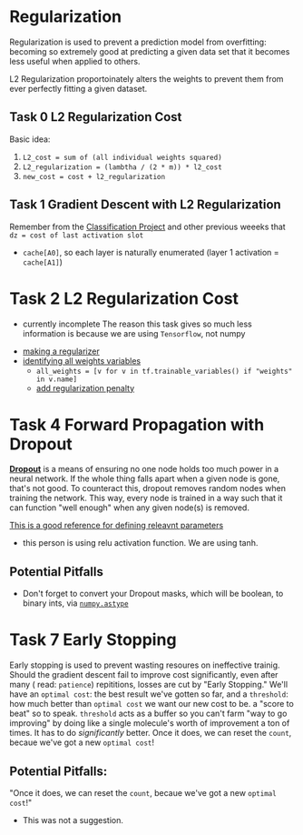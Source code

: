 # Regularization

Regularization is used to prevent a prediction model from overfitting: becoming so extremely good at predicting a given data set that it becomes less useful when applied to others.

L2 Regularization proportoinately alters the weights to prevent them from ever perfectly fitting a given dataset.

## Task 0 L2 Regularization Cost

Basic idea:
1. `L2_cost = sum of (all individual weights squared)`
2. `L2_regularization = (lambtha / (2 * m)) * l2_cost`
3. `new_cost = cost + l2_regularization`

## Task 1 Gradient Descent with L2 Regularization

Remember from the [Classification Project](https://github.com/Jabulani-N/atlas-machine_learning/blob/main/supervised_learning/classification/13-neural_network.py) and other previous weeeks that `dz = cost of last activation slot`
*  `cache[A0]`, so each layer is naturally enumerated (layer 1 activation = `cache[A1]`)

# Task 2 L2 Regularization Cost
- currently incomplete
The reason this task gives so much less information is because we are using `Tensorflow`, not numpy

* [making a regularizer](https://www.tensorflow.org/api_docs/python/tf/keras/regularizers/L2)
* [identifying all weights variables](https://www.tensorflow.org/api_docs/python/tf/compat/v1/trainable_variables)
  * `all_weights = [v for v in tf.trainable_variables() if "weights" in v.name]`
  * [add regularization penalty](https://www.typeerror.org/docs/tensorflow~1.15/contrib/layers/apply_regularization)

# Task 4 Forward Propagation with Dropout
**[Dropout](https://www.cs.toronto.edu/~hinton/absps/JMLRdropout.pdf)** is a means of ensuring no one node holds too much power in a neural network. If the whole thing falls apart when a given node is gone, that's not good. To counteract this, dropout removes random nodes when training the network. This way, every node is trained in a way such that it can function "well enough" when any given node(s) is removed.

[This is a good reference for defining releavnt parameters](https://stackoverflow.com/questions/46205516/forward-propagation-with-dropout)
* this person is using relu activation function. We are using tanh.

## Potential Pitfalls

* Don't forget to convert your Dropout masks, which will be boolean, to binary ints, via [`numpy.astype`](https://numpy.org/doc/stable/reference/generated/numpy.ndarray.astype.html)

# Task 7 Early Stopping
Early stopping is used to prevent wasting resoures on ineffective trainig. Should the gradient descent fail to improve cost significantly, even after many ( read: `patience`) repititions, losses are cut by "Early Stopping." We'll have an `optimal cost`: the best result we've gotten so far, and a `threshold`: how much better than `optimal cost` we want our new cost to be. a "score to beat" so to speak. `threshold` acts as a buffer so you can't farm "way to go improving" by doing like a single molecule's worth of improvement a ton of times. It has to do *significantly* better. Once it does, we can reset the `count`, becaue we've got a new `optimal cost`!

## Potential Pitfalls:

"Once it does, we can reset the `count`, becaue we've got a new `optimal cost`!"
* This was not a suggestion.
